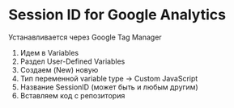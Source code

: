 # Session ID for Google Analytics

Устанавливается через Google Tag Manager
1. Идем в Variables
2. Раздел User-Defined Variables
3. Создаем (New) новую
4. Тип переменной variable type -> Custom JavaScript 
5. Название SessionID (может быть и любым другим)
6. Вставляем код с репозитория

